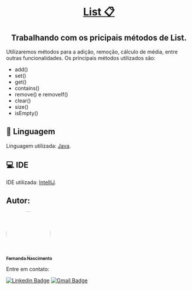 <h1 align="center">
    <a href="https://pt-br.reactjs.org/">List 📋</a>
</h1>
<h2 align="center">Trabalhando com os pricipais métodos de List.</h2>

Utilizaremos métodos para a adição, remoção, cálculo de média, entre outras funcionalidades.
Os principais métodos utilizados são:
- add()
- set()
- get()
- contains()
- remove() e removeIf()
- clear()
- size()
- isEmpty()


## 📖 Linguagem
 
Linguagem utilizada: [Java](https://www.java.com/).

## 💻 IDE

IDE utilizada: [IntelliJ](https://www.jetbrains.com/pt-br/idea/).

## Autor:

<a href="https://github.com/Fernanda1701">
 <img style="border-radius: 50%;" src="https://avatars.githubusercontent.com/Fernanda1701" width="120px;" alt=""/>
 <br />
 <sub><b>Fernanda Nascimento</b></sub></a> <a href="https://github.com/Fernanda1701"></a>

Entre em contato:

[![Linkedin Badge](https://img.shields.io/badge/-Fernanda-blue??style=plastic&logo=Linkedin&logoColor=white&link=https://www.linkedin.com/in/fnasci/)](https://www.linkedin.com/in/fnasci/)
[![Gmail Badge](https://img.shields.io/badge/-fnasci.1701@gmail.com-c14438?style=plastic&logo=Gmail&logoColor=white&link=mailto:fnasci.1701@gmail.com)](mailto:fnasci.1701@gmail.com)
